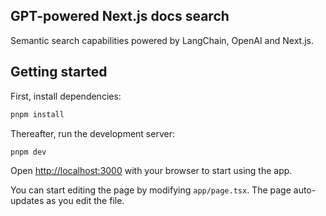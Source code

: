 ## GPT-powered Next.js docs search

Semantic search capabilities powered by LangChain, OpenAI and Next.js.

## Getting started

First, install dependencies:

```bash
pnpm install
```

Thereafter, run the development server:

```bash
pnpm dev
```

Open [http://localhost:3000](http://localhost:3000) with your browser to start using the app.

You can start editing the page by modifying `app/page.tsx`. The page auto-updates as you edit the file.

